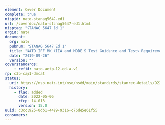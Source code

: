 ```yaml
---
element: Cover Document
complete: true
nispid: nato-stanag5647-ed1
url: /coverdoc/nato-stanag5647-ed1.html
nisptag: "STANAG 5647 Ed 1"
orgid: nato
document:
  org: nato
  pubnum: "STANAG 5647 Ed 1"
  title: "NATO IFF MK XIIA and MODE S Test Guidance and Tests Requirements Documentation Package"
  date: "2019-09-26"
  version: ""
coverstandards:
    - refid: nato-aetp-12-ed.a-v1
rp: c3b-cap1-dmcat
status:
  uri: https://nso.nato.int/nso/nsdd/main/standards/stanrec-details/9221/EN
  history: 
    - flag: added
      date: 2022-05-06
      rfcp: 14-013
      version: 15.0
uuid: c3cc1925-0db1-4499-9316-c76de5e61f55
consumers:
---
```


